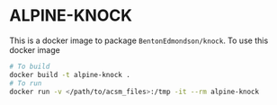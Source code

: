 # ALPINE-KNOCK

This is a docker image to package `BentonEdmondson/knock`.
To use this docker image
```bash
# To build
docker build -t alpine-knock .
# To run
docker run -v </path/to/acsm_files>:/tmp -it --rm alpine-knock 
```
